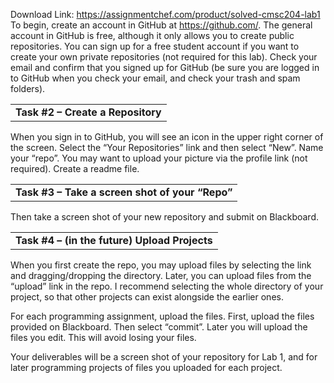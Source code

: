 Download Link: https://assignmentchef.com/product/solved-cmsc204-lab1
<br>
To begin, create an account in GitHub at <a href="https://github.com/">https://github.com/</a>.  The general account in GitHub is free, although it only allows you to create public repositories.  You can sign up for a free student account if you want to create your own private repositories (not required for this lab). Check your email and confirm that you signed up for GitHub (be sure you are logged in to GitHub when you check your email, and check your trash and spam folders).

<table width="100%">

 <tbody>

  <tr>

   <td><strong>Task #2 – Create a Repository</strong></td>

  </tr>

 </tbody>

</table>

When you sign in to GitHub, you will see an icon in the upper right corner of the screen.  Select the “Your Repositories” link and then select “New”.  Name your “repo”. You may want to upload your picture via the profile link (not required). Create a readme file.

<table width="100%">

 <tbody>

  <tr>

   <td><strong>Task #3 – Take a screen shot of your “Repo”</strong></td>

  </tr>

 </tbody>

</table>

Then take a screen shot of your new repository and submit on Blackboard.

<table width="100%">

 <tbody>

  <tr>

   <td><strong>Task #4 – (in the future) Upload Projects</strong></td>

  </tr>

 </tbody>

</table>




When you first create the repo, you may upload files by selecting the link and dragging/dropping the directory.  Later, you can upload files from the “upload” link in the repo.  I recommend selecting the whole directory of your project, so that other projects can exist alongside the earlier ones.

For each programming assignment, upload the files.  First, upload the files provided on Blackboard.  Then select “commit”.  Later you will upload the files you edit.  This will avoid losing your files.

Your deliverables will be a screen shot of your repository for Lab 1, and for later programming projects of files you uploaded for each project.



